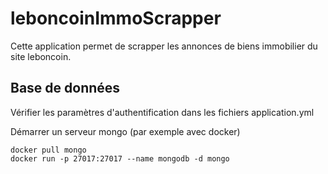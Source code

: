 # leboncoinImmoScrapper

Cette application permet de scrapper les annonces de biens immobilier du site leboncoin.


## Base de données

Vérifier les paramètres d'authentification dans les fichiers application.yml

Démarrer un serveur mongo (par exemple avec docker)

    docker pull mongo
    docker run -p 27017:27017 --name mongodb -d mongo


